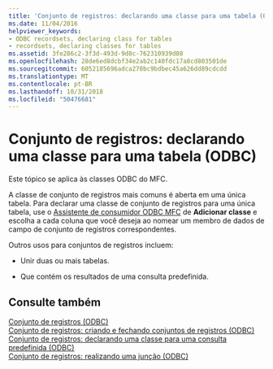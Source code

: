 ```yaml
---
title: 'Conjunto de registros: declarando uma classe para uma tabela (ODBC)'
ms.date: 11/04/2016
helpviewer_keywords:
- ODBC recordsets, declaring class for tables
- recordsets, declaring classes for tables
ms.assetid: 3fe286c2-3f3d-493d-9d8c-762310939d08
ms.openlocfilehash: 28de6ed8dcbf34e2ab2c140fdc17a8cd803501de
ms.sourcegitcommit: 6052185696adca270bc9bdbec45a626dd89cdcdd
ms.translationtype: MT
ms.contentlocale: pt-BR
ms.lasthandoff: 10/31/2018
ms.locfileid: "50476681"
---
```

# <a name="recordset-declaring-a-class-for-a-table-odbc"></a>Conjunto de registros: declarando uma classe para uma tabela (ODBC)

Este tópico se aplica às classes ODBC do MFC.

A classe de conjunto de registros mais comuns é aberta em uma única tabela. Para declarar uma classe de conjunto de registros para uma única tabela, use o [Assistente de consumidor ODBC MFC](../../mfc/reference/adding-an-mfc-odbc-consumer.md) de **Adicionar classe** e escolha a cada coluna que você deseja ao nomear um membro de dados de campo de conjunto de registros correspondentes.

Outros usos para conjuntos de registros incluem:

- Unir duas ou mais tabelas.

- Que contém os resultados de uma consulta predefinida.

## <a name="see-also"></a>Consulte também

[Conjunto de registros (ODBC)](../../data/odbc/recordset-odbc.md)<br/>
[Conjunto de registros: criando e fechando conjuntos de registros (ODBC)](../../data/odbc/recordset-creating-and-closing-recordsets-odbc.md)<br/>
[Conjunto de registros: declarando uma classe para uma consulta predefinida (ODBC)](../../data/odbc/recordset-declaring-a-class-for-a-predefined-query-odbc.md)<br/>
[Conjunto de registros: realizando uma junção (ODBC)](../../data/odbc/recordset-performing-a-join-odbc.md)